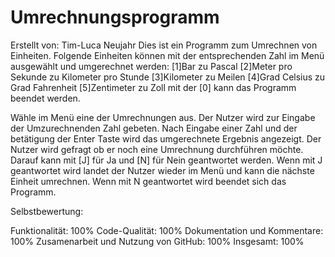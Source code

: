 # Umrechnungsprogramm
Erstellt von: Tim-Luca Neujahr
 Dies ist ein Programm zum Umrechnen von Einheiten.
 Folgende Einheiten können mit der entsprechenden Zahl im Menü ausgewählt und umgerechnet werden:
 [1]Bar zu Pascal
 [2]Meter pro Sekunde zu Kilometer pro Stunde
 [3]Kilometer zu Meilen
 [4]Grad Celsius zu Grad Fahrenheit
 [5]Zentimeter zu Zoll
 mit der [0] kann das Programm beendet werden.

 Wähle im Menü eine der Umrechnungen aus.
 Der Nutzer wird zur Eingabe der Umzurechnenden Zahl gebeten.
 Nach Eingabe einer Zahl und der betätigung der Enter Taste wird das umgerechnete Ergebnis angezeigt.
 Der Nutzer wird gefragt ob er noch eine Umrechnung durchführen möchte.
 Darauf kann mit [J] für Ja und [N] für Nein geantwortet werden.
 Wenn mit J geantwortet wird landet der Nutzer wieder im Menü und kann die nächste Einheit umrechnen.
 Wenn mit N geantwortet wird beendet sich das Programm.


 Selbstbewertung:

 Funktionalität: 100%
 Code-Qualität: 100%
 Dokumentation und Kommentare: 100%
 Zusamenarbeit und Nutzung von GitHub: 100%
 Insgesamt: 100%
